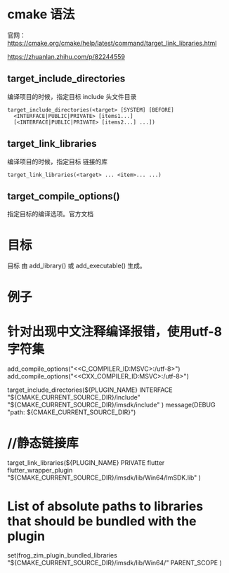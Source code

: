 # cmake 语法 
官网： https://cmake.org/cmake/help/latest/command/target_link_libraries.html

https://zhuanlan.zhihu.com/p/82244559

## target_include_directories
编译项目的时候，指定目标 include 头文件目录
```
target_include_directories(<target> [SYSTEM] [BEFORE]
  <INTERFACE|PUBLIC|PRIVATE> [items1...]
  [<INTERFACE|PUBLIC|PRIVATE> [items2...] ...])
```



## target_link_libraries
编译项目的时候，指定目标 链接的库
```
target_link_libraries(<target> ... <item>... ...)
```


## target_compile_options()
指定目标的编译选项。官方文档

# 目标
目标 由 add_library() 或 add_executable() 生成。


# 例子

# 针对出现中文注释编译报错，使用utf-8字符集
add_compile_options("$<$<C_COMPILER_ID:MSVC>:/utf-8>")
add_compile_options("$<$<CXX_COMPILER_ID:MSVC>:/utf-8>")


target_include_directories(${PLUGIN_NAME} INTERFACE
"${CMAKE_CURRENT_SOURCE_DIR}/include"
"${CMAKE_CURRENT_SOURCE_DIR}/imsdk/include"
)
message(DEBUG "path: ${CMAKE_CURRENT_SOURCE_DIR}")
#  //静态链接库
target_link_libraries(${PLUGIN_NAME} PRIVATE flutter flutter_wrapper_plugin
"${CMAKE_CURRENT_SOURCE_DIR}/imsdk/lib/Win64/ImSDK.lib"
)

# List of absolute paths to libraries that should be bundled with the plugin
set(frog_zim_plugin_bundled_libraries
"${CMAKE_CURRENT_SOURCE_DIR}/imsdk/lib/Win64/"
PARENT_SCOPE
)

